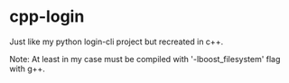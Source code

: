 # cpp-login
Just like my python login-cli project but recreated in c++.

Note: At least in my case must be compiled with '-lboost_filesystem' flag with g++.

